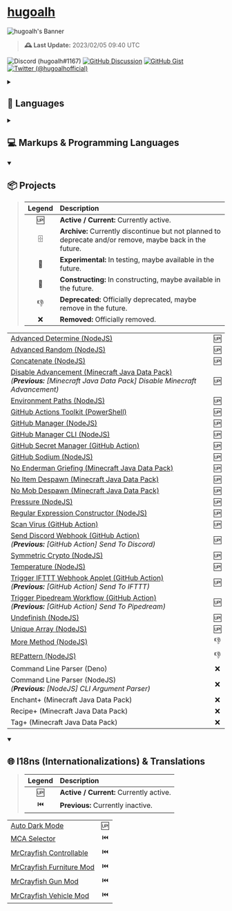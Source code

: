 # [hugoalh](https://github.com/hugoalh)

![hugoalh's Banner](https://i.imgur.com/d7CW6xWh.png)

> **🕰️ Last Update:** 2023/02/05 09:40 UTC

![Discord (hugoalh#1167)](https://img.shields.io/badge/Discord%20%28hugoalh%231167%29-5865F2?logo=discord&logoColor=ffffff&style=flat-square "Discord (hugoalh#1167)")
[![GitHub Discussion](https://img.shields.io/badge/GitHub%20Discussion-181717?logo=github&logoColor=ffffff&style=flat-square "GitHub Discussion")](https://github.com/hugoalh/hugoalh/discussions)
[![GitHub Gist](https://img.shields.io/badge/GitHub%20Gist-181717?logo=github&logoColor=ffffff&style=flat-square "GitHub Gist")](https://gist.github.com/hugoalh)
[![Twitter (@hugoalhofficial)](https://img.shields.io/badge/Twitter%20%28@hugoalhofficial%29-1DA1F2?logo=twitter&logoColor=ffffff&style=flat-square "Twitter (@hugoalhofficial)")](https://twitter.com/hugoalhofficial)

<details>
<summary><h2>💬 Languages</h2></summary>

- Cantonese (粵語 / 廣東話) - Hong Kong
- Cantonese (粵語 / 廣東話) - Macau
- Cantonese (粵語 / 廣東話) - Traditional (正體 / 繁體)
- Chinese (漢語 / 中文) - Hong Kong
- Chinese (漢語 / 中文) - Macau
- Chinese (漢語 / 中文) - Republic of China (Taiwan)
- Chinese (漢語 / 中文) - Traditional (正體 / 繁體)
- English - Hong Kong
- English - Macau
- English - United Kingdom
- English - United States

</details>
<details>
<summary><h2>💻 Markups & Programming Languages</h2></summary>

> | **Legend** | **Description** |
> |:-:|:--|
> | ✔ | Known. |
> | 📖 | Learning. |

|  |  |
|:--|:-:|
| CSS (Cascading Style Sheets) | ✔ |
| CSV (Comma Separated Values) | ✔ |
| HTML (HyperText Markup Language) | ✔ |
| JavaScript - Browsers | ✔ |
| JavaScript - Deno | ✔ |
| JavaScript - NodeJS | ✔ |
| JSON (JavaScript Object Notation) | ✔ |
| JSON5 (JavaScript Object Notation for Humans) | ✔ |
| JSONC (JavaScript Object Notation with Comments) | ✔ |
| MCFunction (Minecraft Function) | ✔ |
| ModernScript | ✔ |
| PowerShell | ✔ |
| SVG (Scalable Vector Graphics) | ✔ |
| TOML (Tom's Obvious, Minimal Language) | ✔ |
| TSV (Tab Separated Values) | ✔ |
| TypeScript - Deno | ✔ |
| TypeScript - NodeJS | ✔ |
| YAML / YML (YAML Ain't Markup Language) | ✔ |
| .NET | 📖 |
| Bash | 📖 |
| BASIC (Beginner's All-purpose Symbolic Instruction Code) | 📖 |
| C# | 📖 |
| CSON (CoffeeScript Object Notation) | 📖 |
| Docker | 📖 |
| Go | 📖 |
| Perl | 📖 |
| Python | 📖 |
| Raku (Perl 6) | 📖 |
| V | 📖 |
| YARA (Yet Another Ridiculous Acronym) | 📖 |

</details>
<details open>
<summary><h2>📦 Projects</h2></summary>

> | **Legend** | **Description** |
> |:-:|:--|
> | 🆙 | **Active / Current:** Currently active. |
> | 🗄 | **Archive:** Currently discontinue but not planned to deprecate and/or remove, maybe back in the future. |
> | 🧪 | **Experimental:** In testing, maybe available in the future. |
> | 🚧 | **Constructing:** In constructing, maybe available in the future. |
> | 👎 | **Deprecated:** Officially deprecated, maybe remove in the future. |
> | ❌ | **Removed:** Officially removed. |

|  |  |
|:--|:-:|
| [Advanced Determine (NodeJS)](https://github.com/hugoalh-studio/advanced-determine-nodejs) | 🆙 |
| [Advanced Random (NodeJS)](https://github.com/hugoalh-studio/advanced-random-nodejs) | 🆙 |
| [Concatenate (NodeJS)](https://github.com/hugoalh-studio/concatenate-nodejs) | 🆙 |
| [Disable Advancement (Minecraft Java Data Pack)](https://github.com/hugoalh/disable-advancement-mcjdp) <br />*(**Previous:** \[Minecraft Java Data Pack\] Disable Minecraft Advancement)* | 🆙 |
| [Environment Paths (NodeJS)](https://github.com/hugoalh-studio/environment-paths-nodejs) | 🆙 |
| [GitHub Actions Toolkit (PowerShell)](https://github.com/hugoalh-studio/ghactions-toolkit-powershell) | 🆙 |
| [GitHub Manager (NodeJS)](https://github.com/hugoalh-studio/github-manager-nodejs) | 🆙 |
| [GitHub Manager CLI (NodeJS)](https://github.com/hugoalh-studio/github-manager-cli-nodejs) | 🆙 |
| [GitHub Secret Manager (GitHub Action)](https://github.com/hugoalh/github-secret-manager-ghaction) | 🆙 |
| [GitHub Sodium (NodeJS)](https://github.com/hugoalh-studio/github-sodium-nodejs) | 🆙 |
| [No Enderman Griefing (Minecraft Java Data Pack)](https://github.com/hugoalh/no-enderman-griefing-mcjdp) | 🆙 |
| [No Item Despawn (Minecraft Java Data Pack)](https://github.com/hugoalh/no-item-despawn-mcjdp) | 🆙 |
| [No Mob Despawn (Minecraft Java Data Pack)](https://github.com/hugoalh/no-mob-despawn-mcjdp) | 🆙 |
| [Pressure (NodeJS)](https://github.com/hugoalh-studio/pressure-nodejs) | 🆙 |
| [Regular Expression Constructor (NodeJS)](https://github.com/hugoalh-studio/regular-expression-constructor-nodejs) | 🆙 |
| [Scan Virus (GitHub Action)](https://github.com/hugoalh/scan-virus-ghaction) | 🆙 |
| [Send Discord Webhook (GitHub Action)](https://github.com/hugoalh/send-discord-webhook-ghaction) <br />*(**Previous:** \[GitHub Action\] Send To Discord)* | 🆙 |
| [Symmetric Crypto (NodeJS)](https://github.com/hugoalh-studio/symmetric-crypto-nodejs) | 🆙 |
| [Temperature (NodeJS)](https://github.com/hugoalh-studio/temperature-nodejs) | 🆙 |
| [Trigger IFTTT Webhook Applet (GitHub Action)](https://github.com/hugoalh/trigger-ifttt-webhook-applet-ghaction) <br />*(**Previous:** \[GitHub Action\] Send To IFTTT)* | 🆙 |
| [Trigger Pipedream Workflow (GitHub Action)](https://github.com/hugoalh/trigger-pipedream-workflow-ghaction) <br />*(**Previous:** \[GitHub Action\] Send To Pipedream)* | 🆙 |
| [Undefinish (NodeJS)](https://github.com/hugoalh-studio/undefinish-nodejs) | 🆙 |
| [Unique Array (NodeJS)](https://github.com/hugoalh-studio/unique-array-nodejs) | 🆙 |
| [More Method (NodeJS)](https://github.com/hugoalh-studio/more-method-nodejs) | 👎 |
| [REPattern (NodeJS)](https://github.com/hugoalh-studio/repattern-nodejs) | 👎 |
| Command Line Parser (Deno) | ❌ |
| Command Line Parser (NodeJS) <br />*(**Previous:** \[NodeJS\] CLI Argument Parser)* | ❌ |
| Enchant+ (Minecraft Java Data Pack) | ❌ |
| Recipe+ (Minecraft Java Data Pack) | ❌ |
| Tag+ (Minecraft Java Data Pack) | ❌ |

</details>

<details open>
<summary><h2>🌐 I18ns (Internationalizations) & Translations</h2></summary>

> | **Legend** | **Description** |
> |:-:|:--|
> | 🆙 | **Active / Current:** Currently active. |
> | ⏮️ | **Previous:** Currently inactive. |

|  |  |
|:--|:-:|
| [Auto Dark Mode](https://github.com/AutoDarkMode/Windows-Auto-Night-Mode) | 🆙 |
| [MCA Selector](https://github.com/Querz/mcaselector) | ⏮️ |
| [MrCrayfish Controllable](https://github.com/MrCrayfish/Controllable) | ⏮️ |
| [MrCrayfish Furniture Mod](https://github.com/MrCrayfish/MrCrayfishFurnitureMod) | ⏮️ |
| [MrCrayfish Gun Mod](https://github.com/MrCrayfish/MrCrayfishGunMod) | ⏮️ |
| [MrCrayfish Vehicle Mod](https://github.com/MrCrayfish/MrCrayfishVehicleMod) | ⏮️ |
